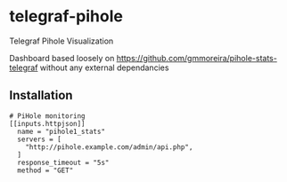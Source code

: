 # telegraf-pihole
Telegraf Pihole Visualization

Dashboard based loosely on https://github.com/gmmoreira/pihole-stats-telegraf without any external dependancies



## Installation

```
# PiHole monitoring
[[inputs.httpjson]]
  name = "pihole1_stats"
  servers = [
    "http://pihole.example.com/admin/api.php",
  ]
  response_timeout = "5s"
  method = "GET"
```

